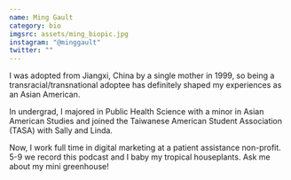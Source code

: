 ```yaml
---
name: Ming Gault
category: bio
imgsrc: assets/ming_biopic.jpg
instagram: "@minggault"
twitter: ""
---
```

I was adopted from Jiangxi, China by a single mother in 1999, so being a transracial/transnational adoptee has definitely shaped my experiences as an Asian American. 

In undergrad, I majored in Public Health Science with a minor in Asian American Studies and joined the Taiwanese American Student Association (TASA) with Sally and Linda. 

Now, I work full time in digital marketing at a patient assistance non-profit. 5-9 we record this podcast and I baby my tropical houseplants. Ask me about my mini greenhouse!